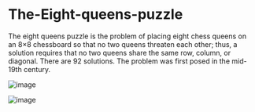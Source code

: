 # The-Eight-queens-puzzle
The eight queens puzzle is the problem of placing eight chess queens on an 8×8 chessboard so that no two queens threaten each other; thus, a solution requires that no two queens share the same row, column, or diagonal. There are 92 solutions. The problem was first posed in the mid-19th century.


![image](https://github.com/VardanKeshishyan/The-Eight-queens-puzzle/assets/138354187/8ac0066b-a873-406e-8351-db4c9577793d)

![image](https://github.com/VardanKeshishyan/The-Eight-queens-puzzle/assets/138354187/2850a616-3984-4e57-a285-3eda7655fe16)

